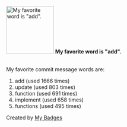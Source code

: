 <img src="https://my-badges.github.io/my-badges/favorite-word.png" alt="My favorite word is &quot;add&quot;." title="My favorite word is &quot;add&quot;." width="128">
<strong>My favorite word is &quot;add&quot;.</strong>
<br><br>

My favorite commit message words are:

1. add (used 1666 times)
2. update (used 803 times)
3. function (used 691 times)
4. implement (used 658 times)
5. functions (used 495 times)


Created by <a href="https://github.com/my-badges/my-badges">My Badges</a>